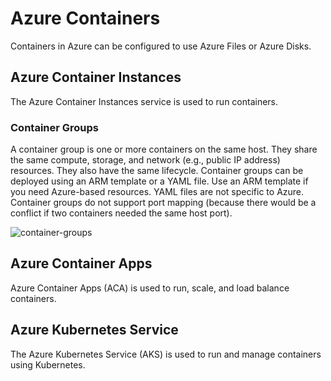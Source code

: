 # Azure Containers
Containers in Azure can be configured to use Azure Files or Azure Disks. 

## Azure Container Instances  
The Azure Container Instances service is used to run containers. 

### Container Groups
A container group is one or more containers on the same host. They share the same compute, storage, and network (e.g., public IP address) resources. They also have the same lifecycle. Container groups can be deployed using an ARM template or a YAML file. Use an ARM template if you need Azure-based resources. YAML files are not specific to Azure. Container groups do not support port mapping (because there would be a conflict if two containers needed the same host port). 

![container-groups](container-groups.png)

## Azure Container Apps  
Azure Container Apps (ACA) is used to run, scale, and load balance containers. 

## Azure Kubernetes Service  
The Azure Kubernetes Service (AKS) is used to run and manage containers using Kubernetes. 